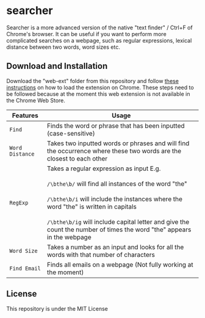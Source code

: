 # searcher

Searcher is a more advanced version of the native "text finder" / Ctrl+F of Chrome's browser. It can be useful if you want to perform more complicated searches on a webpage, such as regular expressions, lexical distance between two words, word sizes etc.

## Download and Installation

Download the "web-ext" folder from this repository and follow [these instructions](https://webkul.com/blog/how-to-install-the-unpacked-extension-in-chrome/) on how to load the extension on Chrome. These steps need to be followed because at the moment this web extension is not available in the Chrome Web Store.


| Features | Usage |
| ------------- | ------------- |
|```Find```| Finds the word or phrase that has been inputted (case-sensitive) |
|```Word Distance```| Takes two inputted words or phrases and will find the occurrence where these two words are the closest to each other |
|```RegExp```| Takes a regular expression as input E.g. <br><br>  ```/\bthe\b/``` will find all instances of the word "the" <br><br> ```/\bthe\b/i``` will include the instances where the word "the" is written in capitals <br><br> ```/\bthe\b/ig``` will include capital letter and give the count the number of times the word "the" appears in the webpage |
|```Word Size```| Takes a number as an input and looks for all the words with that number of characters |
|```Find Email```| Finds all emails on a webpage (Not fully working at the moment) |

## License

This repository is under the MIT License



